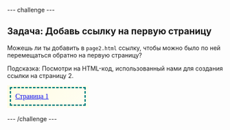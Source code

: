 --- challenge ---

## Задача: Добавь ссылку на первую страницу

Можешь ли ты добавить в `page2.html` ссылку, чтобы можно было по ней перемещаться обратно на первую страницу?

Подсказка: Посмотри на HTML-код, использованный нами для создания ссылки на страницу 2.

![снимок экрана](images/magazine-page1-link.png)

--- /challenge ---